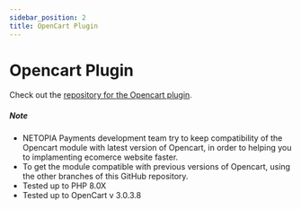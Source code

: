 ```yaml
---
sidebar_position: 2
title: OpenCart Plugin
---
```


# Opencart Plugin
Check out the [repository for the Opencart plugin](https://github.com/mobilpay/Opencart).

##### Note
* NETOPIA Payments development team try to keep compatibility of the Opencart module with latest version of Opencart, in order to helping you to implamenting ecomerce website faster.
* To get the module compatible with previous versions of Opencart, using the other branches of this GitHub repository.
* Tested up to PHP 8.0X
* Tested up to OpenCart v 3.0.3.8